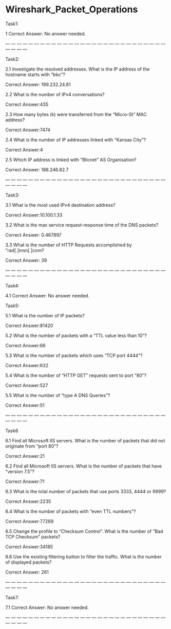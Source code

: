 # Wireshark_Packet_Operations 
Task1:

1 Correct Answer: No answer needed.

— — — — — — — — — — — — — — — — — — — — — — — — — — — — — — — —

Task2:

2.1 Investigate the resolved addresses. What is the IP address of the hostname starts with “bbc”?

Correct Answer: 199.232.24.81

2.2 What is the number of IPv4 conversations?

Correct Answer:435

2.3 How many bytes (k) were transferred from the “Micro-St” MAC address?

Correct Answer:7474

2.4 What is the number of IP addresses linked with “Kansas City”?

Correct Answer:4

2.5 Which IP address is linked with “Blicnet” AS Organisation?

Correct Answer: 188.246.82.7

— — — — — — — — — — — — — — — — — — — — — — — — — — — — — — — —

Task3:

3.1 What is the most used IPv4 destination address?

Correct Answer:10.100.1.33

3.2 What is the max service request-response time of the DNS packets?

Correct Answer: 0.467897

3.3 What is the number of HTTP Requests accomplished by “rad[.]msn[.]com?

Correct Answer: 39

— — — — — — — — — — — — — — — — — — — — — — — — — — — — — — — —

Task4:

4.1 Correct Answer: No answer needed.

Task5:

5.1 What is the number of IP packets?

Correct Answer:81420

5.2 What is the number of packets with a “TTL value less than 10”?

Correct Answer:66

5.3 What is the number of packets which uses “TCP port 4444”?

Correct Answer:632

5.4 What is the number of “HTTP GET” requests sent to port “80”?

Correct Answer:527

5.5 What is the number of “type A DNS Queries”?

Correct Answer:51

— — — — — — — — — — — — — — — — — — — — — — — — — — — — — — — —

Task6

6.1 Find all Microsoft IIS servers. What is the number of packets that did not originate from “port 80”?

Correct Answer:21

6.2 Find all Microsoft IIS servers. What is the number of packets that have “version 7.5”?

Correct Answer:71

6.3 What is the total number of packets that use ports 3333, 4444 or 9999?

Correct Answer:2235

6.4 What is the number of packets with “even TTL numbers”?

Correct Answer:77289

6.5 Change the profile to “Checksum Control”. What is the number of “Bad TCP Checksum” packets?

Correct Answer:34185

6.6 Use the existing filtering button to filter the traffic. What is the number of displayed packets?

Correct Answer: 261

— — — — — — — — — — — — — — — — — — — — — — — — — — — — — — — —

Task7:

7.1 Correct Answer: No answer needed.

— — — — — — — — — — — — — — — — — — — — — — — — — — — — — — — —
